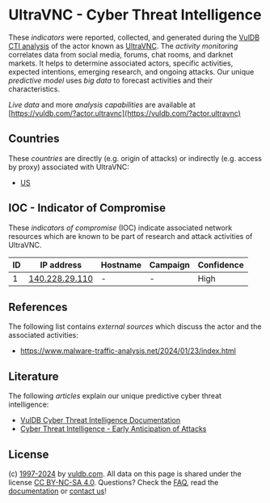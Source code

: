 # UltraVNC - Cyber Threat Intelligence

These _indicators_ were reported, collected, and generated during the [VulDB CTI analysis](https://vuldb.com/?kb.cti) of the actor known as [UltraVNC](https://vuldb.com/?actor.ultravnc). The _activity monitoring_ correlates data from social media, forums, chat rooms, and darknet markets. It helps to determine associated actors, specific activities, expected intentions, emerging research, and ongoing attacks. Our unique _predictive model_ uses _big data_ to forecast activities and their characteristics.

_Live data_ and more _analysis capabilities_ are available at [https://vuldb.com/?actor.ultravnc](https://vuldb.com/?actor.ultravnc)

## Countries

These _countries_ are directly (e.g. origin of attacks) or indirectly (e.g. access by proxy) associated with UltraVNC:

* [US](https://vuldb.com/?country.us)

## IOC - Indicator of Compromise

These _indicators of compromise_ (IOC) indicate associated network resources which are known to be part of research and attack activities of UltraVNC.

ID | IP address | Hostname | Campaign | Confidence
-- | ---------- | -------- | -------- | ----------
1 | [140.228.29.110](https://vuldb.com/?ip.140.228.29.110) | - | - | High

## References

The following list contains _external sources_ which discuss the actor and the associated activities:

* https://www.malware-traffic-analysis.net/2024/01/23/index.html

## Literature

The following _articles_ explain our unique predictive cyber threat intelligence:

* [VulDB Cyber Threat Intelligence Documentation](https://vuldb.com/?kb.cti)
* [Cyber Threat Intelligence - Early Anticipation of Attacks](https://www.scip.ch/en/?labs.20201022)

## License

(c) [1997-2024](https://vuldb.com/?kb.changelog) by [vuldb.com](https://vuldb.com/?kb.about). All data on this page is shared under the license [CC BY-NC-SA 4.0](https://creativecommons.org/licenses/by-nc-sa/4.0/). Questions? Check the [FAQ](https://vuldb.com/?kb.faq), read the [documentation](https://vuldb.com/?kb) or [contact us](https://vuldb.com/?contact)!

